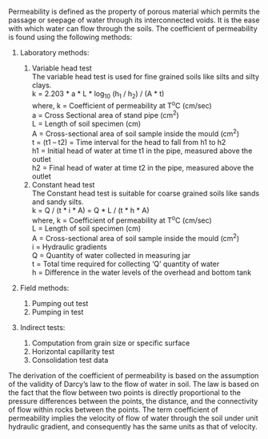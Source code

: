 Permeability is defined as the property of porous material which permits the passage or seepage of water through its interconnected voids. It is the ease with which water can flow through the soils. The coefficient of permeability is found using the following methods:
1. Laboratory methods:
	1. Variable head test <br />
	The variable head test is used for fine grained soils like silts and silty clays. <br />
	k = 2.203 * a * L * log<sub>10</sub> (h<sub>1</sub> / h<sub>2</sub>) / (A * t) <br />
	where, k = Coefficient of permeability at T<sup>o</sup>C (cm/sec) <br />
	a = Cross Sectional area of stand pipe (cm<sup>2</sup>) <br />
	L = Length of soil specimen (cm) <br />
	A = Cross-sectional area of soil sample inside the mould (cm<sup>2</sup>) <br />
	t = (t1 – t2) = Time interval for the head to fall from h1 to h2 <br />
	h1 = Initial head of water at time t1 in the pipe, measured above the outlet <br />
	h2 = Final head of water at time t2 in the pipe, measured above the outlet <br />
	2. Constant head test <br />
	The Constant head test is suitable for coarse grained soils like sands and sandy silts. <br />
	k = Q / (t * i * A) = Q * L / (t * h * A) <br />
	where, k = Coefficient of permeability at T<sup>o</sup>C (cm/sec) <br />
	L = Length of soil specimen (cm) <br />
	A = Cross-sectional area of soil sample inside the mould (cm<sup>2</sup>) <br />
	i = Hydraulic gradients <br />
	Q = Quantity of water collected in measuring jar <br />
	t = Total time required for collecting ‘Q’ quantity of water <br />
	h = Difference in the water levels of the overhead and bottom tank <br />

2. Field methods:
	1. Pumping out test
	2. Pumping in test

3. Indirect tests:
	1. Computation from grain size or specific surface
	2. Horizontal capillarity test
	3. Consolidation test data
	

The derivation of the coefficient of permeability is based on the assumption of the validity of Darcy’s law to the flow of water in soil. The law is based on the fact that the flow between two points is directly proportional to the pressure differences between the points, the distance, and the connectivity of flow within rocks between the points. The term coefficient of permeability implies the velocity of flow of water through the soil under unit hydraulic gradient, and consequently has the same units as that of velocity.
